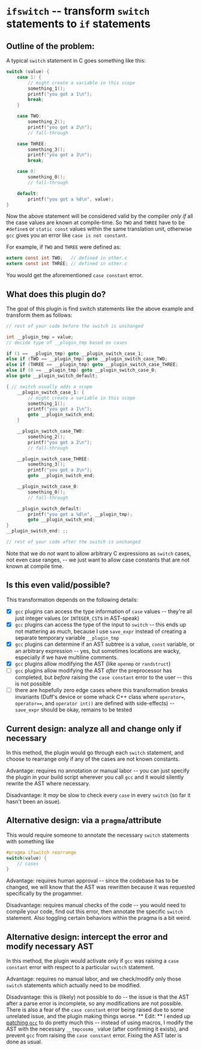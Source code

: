 # `ifswitch` -- transform `switch` statements to `if` statements

## Outline of the problem:

A typical `switch` statement in C goes something like this:

```c
switch (value) {
    case 1: {
        // might create a variable in this scope
        something_1();
        printf("you got a 1\n");
        break;
    }

    case TWO:
        something_2();
        printf("you got a 2\n");
        // fall-through

    case THREE:
        something_3();
        printf("you got a 3\n");
        break;

    case 0:
        something_0();
        // fall-through

    default:
        printf("you got a %d\n", value);
}
```

Now the above statement will be considered valid by the compiler _only if_ all
the case values are known at compile-time. So `TWO` and `THREE` have to be
`#define`s or `static const` values within the same translation unit, otherwise
`gcc` gives you an error like `case is not constant`.

For example, if `TWO` and `THREE` were defined as:

```c
extern const int TWO;   // defined in other.c
extern const int THREE; // defined in other.c
```

You would get the aforementioned `case constant` error.

## What does this plugin do?

The goal of this plugin is find switch statements like the above example and
transform them as follows:

```c
// rest of your code before the switch is unchanged

int __plugin_tmp = value;
// decide type of __plugin_tmp based on cases

if (1 == __plugin_tmp) goto __plugin_switch_case_1;
else if (TWO == __plugin_tmp) goto __plugin_switch_case_TWO;
else if (THREE == __plugin_tmp) goto __plugin_switch_case_THREE;
else if (0 == __plugin_tmp) goto __plugin_switch_case_0;
else goto __plugin_switch_default;

{ // switch usually adds a scope
    __plugin_switch_case_1: {
        // might create a variable in this scope
        something_1();
        printf("you got a 1\n");
        goto __plugin_switch_end;
    }

    __plugin_switch_case_TWO:
        something_2();
        printf("you got a 2\n");
        // fall-through

    __plugin_switch_case_THREE:
        something_3();
        printf("you got a 3\n");
        goto __plugin_switch_end;

    __plugin_switch_case_0:
        something_0();
        // fall-through

    __plugin_switch_default:
        printf("you got a %d\n", __plugin_tmp);
        goto __plugin_switch_end;
}
__plugin_switch_end: ;;

// rest of your code after the switch is unchanged
```

Note that we do _not_ want to allow arbitrary C expressions as `switch` cases,
not even case ranges, -- we just want to allow case constants that are not known
at compile time.

## Is this even valid/possible?

This transformation depends on the following details:

- [x] `gcc` plugins can access the type information of `case` values -- they're
  all just integer values (or `INTEGER_CST`s in AST-speak)
- [x] `gcc` plugins can access the type of the input to `switch` -- this ends up
  not mattering as much, because I use `save_expr` instead of creating a
  separate temporary variable `__plugin_tmp`
- [x] `gcc` plugins can determine if an AST subtree is a value, `const` variable,
  or an arbitrary expression -- yes, but sometimes locations are wacky,
  especially if we have multiline comments.
- [x] `gcc` plugins allow modifying the AST (like `openmp` or `randstruct`)
- [ ] `gcc` plugins allow modifying the AST _after_ the preprocessor has completed,
  but _before_ raising the `case constant` error to the user -- this is not
  possible
- [ ] there are hopefully zero edge cases where this transformation
  breaks invariants (Duff's device or some whack C++ class where
  `operator=`, `operator==`, and `operator int()` are defined with
  side-effects) -- `save_expr` should be okay, remains to be tested

## Current design: analyze all and change only if necessary

In this method, the plugin would go through each `switch` statement, and choose
to rearrange only if any of the cases are not known constants.

Advantage: requires no annotation or manual labor -- you can just specify the
plugin in your build script wherever you call `gcc` and it would silently
rewrite the AST where necessary.

Disadvantage: It _may_ be slow to check every `case` in every `switch` (so far
it hasn't been an issue).

## Alternative design: via a `pragma`/attribute

This would require someone to annotate the necessary `switch` statements with
something like

```c
#pragma ifswitch rearrange
switch(value) {
    // cases
}
```

Advantage: requires human approval -- since the codebase has to be changed, we
will know that the AST was rewritten because it was requested specifically by
the progammer.

Disadvantage: requires manual checks of the code -- you would need to compile
your code, find out this error, then annotate the specific `switch` statement.
Also toggling certain behaviors within the pragma is a bit weird.

## Alternative design: intercept the error and modify necessary AST

In this method, the plugin would activate only if `gcc` was raising a `case
constant` error with respect to a particular `switch` statement.

Advantage: requires no manual labor, and we check/modify only those `switch`
statements which actually need to be modified.

Disadvantage: this is (likely) not possible to do -- the issue is that the AST
after a parse error is incomplete, so any modifications are not possible. There
is also a fear of the `case constant` error being raised due to some unrelated
issue, and the plugin making things worse. ** Edit: ** I ended up [patching
`gcc`][gccpatch] to do pretty much this -- instead of using macros, I modify the
AST with the necessary `__tmpcosmo_` value (after confirming it exists), and
prevent `gcc` from raising the `case constant` error. Fixing the AST later is
done as usual.

[gccpatch]: https://github.com/ahgamut/gcc/tree/portcosmo-11.2
